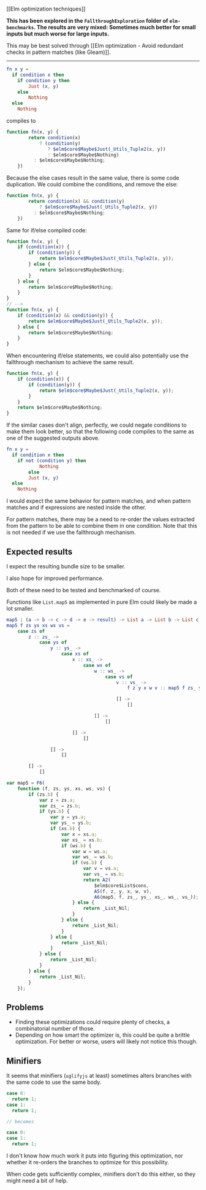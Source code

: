 [[Elm optimization techniques]]

**This has been explored in the `FallthroughExploration` folder of `elm-benchmarks`. The results are very mixed: Sometimes much better for small inputs but much worse for large inputs.**

This may be best solved through [[Elm optimization - Avoid redundant checks in pattern matches (like Gleam)]].

---

```elm
fn x y =
  if condition x then
    if condition y then
	    Just (x, y)
	else
		Nothing
  else
    Nothing
```

compiles to
```js
function fn(x, y) {
		return condition(x)
			? (condition(y)
			   ? $elm$core$Maybe$Just(_Utils_Tuple2(x, y))
			   : $elm$core$Maybe$Nothing)
		  : $elm$core$Maybe$Nothing;
	})
```

Because the else cases result in the same value, there is some code duplication. We could combine the conditions, and remove the else:
```js
function fn(x, y) {
		return condition(x) && condition(y)
			? $elm$core$Maybe$Just(_Utils_Tuple2(x, y))
		  : $elm$core$Maybe$Nothing;
	})
```

Same for if/else compiled code:
```js
function fn(x, y) {
	if (condition(x)) {
		if (condition(y)) {
			return $elm$core$Maybe$Just(_Utils_Tuple2(x, y));
		} else {
			return $elm$core$Maybe$Nothing;
		}
	} else {
		return $elm$core$Maybe$Nothing;
	}
}
// -->
function fn(x, y) {
	if (condition(x) && condition(y)) {
		return $elm$core$Maybe$Just(_Utils_Tuple2(x, y));
	} else {
		return $elm$core$Maybe$Nothing;
	}
}
```

When encountering if/else statements, we could also potentially use the fallthrough mechanism to achieve the same result.
```js
function fn(x, y) {
	if (condition(x)) {
		if (condition(y)) {
			return $elm$core$Maybe$Just(_Utils_Tuple2(x, y));
		}
	}
	return $elm$core$Maybe$Nothing;
}
```


If the similar cases don't align, perfectly, we could negate conditions to make them look better, so that the following code compiles to the same as one of the suggested outputs above.

```elm
fn x y =
  if condition x then
    if not (condition y) then
			Nothing
		else
	    Just (x, y)
  else
    Nothing
```


I would expect the same behavior for pattern matches, and when pattern matches and if expressions are nested inside the other.

For pattern matches, there may be a need to re-order the values extracted from the pattern to be able to combine them in one condition. Note that this is not needed if we use the fallthrough mechanism.

## Expected results

I expect the resulting bundle size to be smaller.

I also hope for improved performance.

Both of these need to be tested and benchmarked of course.

Functions like `List.map5` as implemented in pure Elm could likely be made a lot smaller.

```elm
map5 : (a -> b -> c -> d -> e -> result) -> List a -> List b -> List c -> List d -> List e -> List result
map5 f zs ys xs ws vs =
    case zs of
        z :: zs_ ->
            case ys of
                y :: ys_ ->
                    case xs of
                        x :: xs_ ->
                            case ws of
                                w :: ws_ ->
                                    case vs of
                                        v :: vs_ ->
                                            f z y x w v :: map5 f zs_ ys_ xs_ ws_ vs_

                                        [] ->
                                            []

                                [] ->
                                    []

                        [] ->
                            []

                [] ->
                    []

        [] ->
            []
```

```js
var map5 = F6(
	function (f, zs, ys, xs, ws, vs) {
		if (zs.b) {
			var z = zs.a;
			var zs_ = zs.b;
			if (ys.b) {
				var y = ys.a;
				var ys_ = ys.b;
				if (xs.b) {
					var x = xs.a;
					var xs_ = xs.b;
					if (ws.b) {
						var w = ws.a;
						var ws_ = ws.b;
						if (vs.b) {
							var v = vs.a;
							var vs_ = vs.b;
							return A2(
								$elm$core$List$cons,
								A5(f, z, y, x, w, v),
								A6(map5, f, zs_, ys_, xs_, ws_, vs_));
						} else {
							return _List_Nil;
						}
					} else {
						return _List_Nil;
					}
				} else {
					return _List_Nil;
				}
			} else {
				return _List_Nil;
			}
		} else {
			return _List_Nil;
		}
	});
```

## Problems

- Finding these optimizations could require plenty of checks, a combinatorial number of those.
- Depending on how smart the optimizer is, this could be quite a brittle optimization. For better or worse, users will likely not notice this though.

## Minifiers

It seems that minifiers (`uglifyjs` at least) sometimes alters branches with the same code to use the same body.

```js
case 0:
  return 1;
case 1:
  return 1;

// becomes

case 0:
case 1:
  return 1;
```

I don't know how much work it puts into figuring this optimization, nor whether it re-orders the branches to optimize for this possibility.

When code gets sufficiently complex, minifiers don't do this either, so they might need a bit of help.